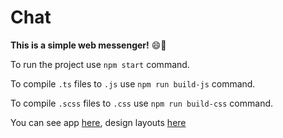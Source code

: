 # Chat

**This is a simple web messenger!** :smile::clap:

To run the project use ```npm start``` command.

To compile ```.ts``` files to ```.js``` use ```npm run build-js``` command.

To compile ```.scss``` files to ```.css``` use ```npm run build-css``` command.

You can see app [here](https://zealous-allen-87e26c.netlify.app/), design layouts [here](https://www.figma.com/file/iCb7RqK3noCJu2JDnY4Hxr/Chat?node-id=0%3A1)

